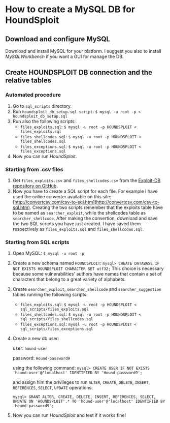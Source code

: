 # How to create a MySQL DB for HoundSploit

## Download and configure MySQL

Download and install MySQL for your platform. I suggest you also to install _MySQLWorkbench_ if you want a GUI for
manage the DB.

## Create HOUNDSPLOIT DB connection and the relative tables

### Automated procedure

1. Go to `sql_scripts` directory.
2. Run `houndsploit_db_setup.sql script`: `$ mysql -u root -p < houndsploit_db_setup.sql`
3. Run also the following scripts:
    * `files_exploits.sql`: `$ mysql -u root -p HOUNDSPLOIT < files_exploits.sql`
    * `files_shellcodes.sql`: `$ mysql -u root -p HOUNDSPLOIT < files_shellcodes.sql`
    * `files_exceptions.sql`: `$ mysql -u root -p HOUNDSPLOIT < files_exceptions.sql`
4. Now you can run _HoundSploit_.

### Starting from .csv files
1. Get `files_exploits.csv` and `files_shellcodes.csv` from the
[Exploit-DB repository on GitHub](https://github.com/offensive-security/exploitdb).
2. Now you have to create a SQL script for each file. For example I have used the online converter available on this
site: [http://convertcsv.com/csv-to-sql.htm](http://convertcsv.com/csv-to-sql.htm). Creating the two scripts remember
that the exploits table have to be named as `searcher_exploit`, while the shellcodes table as `searcher_shellcode`.
After making the convertion, download and save the two SQL scripts you have just created. I have saved them respectively
as `files_exploits.sql` and `files_shellcodes.sql`. 

### Starting from SQL scripts

1. Open MySQL: `$ mysql -u root -p`
2. Create a new schema named `HOUNDSPLOIT`: `mysql> CREATE DATABASE IF NOT EXISTS HOUNDSPLOIT CHARACTER SET utf32;`
This choice is necessary because some vulnerabilities' authors have names that contain a set of characters that belong
to a great variety of alphabets.
3. Create `searcher_exploit`, `searcher_shellcode` and `searcher_suggestion` tables running the following scripts:
    * `files_exploits.sql`: `$ mysql -u root -p HOUNDSPLOIT < sql_scripts/files_exploits.sql`
    * `files_shellcodes.sql`: `$ mysql -u root -p HOUNDSPLOIT < sql_scripts/files_shellcodes.sql`
    * `files_exceptions.sql`: `mysql -u root -p HOUNDSPLOIT < sql_scripts/files_exceptions.sql`
4. Create a new db user:

    user: `hound-user`
    
    password: `Hound-password9`
    
    using the following command: `mysql> CREATE USER IF NOT EXISTS 'hound-user'@'localhost' IDENTIFIED BY 'Hound-password9';`

    and assign him the privileges to run `ALTER`, `CREATE`, `DELETE`, `INSERT`, `REFERENCES`, `SELECT`, `UPDATE` operations:
   
    `mysql> GRANT ALTER, CREATE, DELETE, INSERT, REFERENCES, SELECT, UPDATE ON 'HOUNDSPLOIT'.* TO 'hound-user'@'localhost' IDENTIFIED BY 'Hound-password9';`
   
5. Now you can run _HoundSploit_ and test if it works fine!


